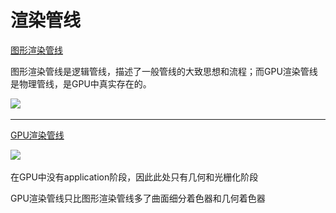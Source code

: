 # 渲染管线

 [图形渲染管线](./图形渲染管线.md/#pipeline)

图形渲染管线是逻辑管线，描述了一般管线的大致思想和流程；而GPU渲染管线是物理管线，是GPU中真实存在的。

![](..\..\picture\图形渲染管线.jpg)

------

[GPU渲染管线](./GPU渲染管线.md/#GPUpipeline)

![](..\..\picture\GPU渲染管线.jpg)

在GPU中没有application阶段，因此此处只有几何和光栅化阶段

GPU渲染管线只比图形渲染管线多了曲面细分着色器和几何着色器

